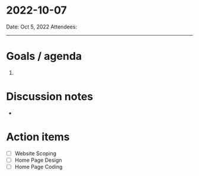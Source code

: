 
# 2022-10-07

Date: Oct 5, 2022
Attendees:

---

# Goals / agenda
1. 

# Discussion notes
- 

# Action items
- [ ] Website Scoping
- [ ] Home Page Design
- [ ] Home Page Coding
